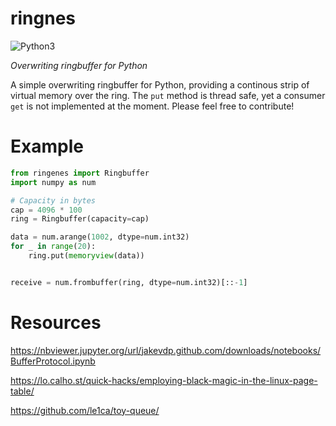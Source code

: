 # ringnes
![Python3](https://img.shields.io/badge/python-3.5-brightgreen.svg)

_Overwriting ringbuffer for Python_

A simple overwriting ringbuffer for Python, providing a continous strip of virtual memory over the ring.
The `put` method is thread safe, yet a consumer `get` is not implemented at the moment. Please feel free to contribute!


# Example

```python
from ringenes import Ringbuffer
import numpy as num

# Capacity in bytes
cap = 4096 * 100
ring = Ringbuffer(capacity=cap)

data = num.arange(1002, dtype=num.int32)
for _ in range(20):
    ring.put(memoryview(data))


receive = num.frombuffer(ring, dtype=num.int32)[::-1]
```


# Resources

https://nbviewer.jupyter.org/url/jakevdp.github.com/downloads/notebooks/BufferProtocol.ipynb

https://lo.calho.st/quick-hacks/employing-black-magic-in-the-linux-page-table/

https://github.com/le1ca/toy-queue/
